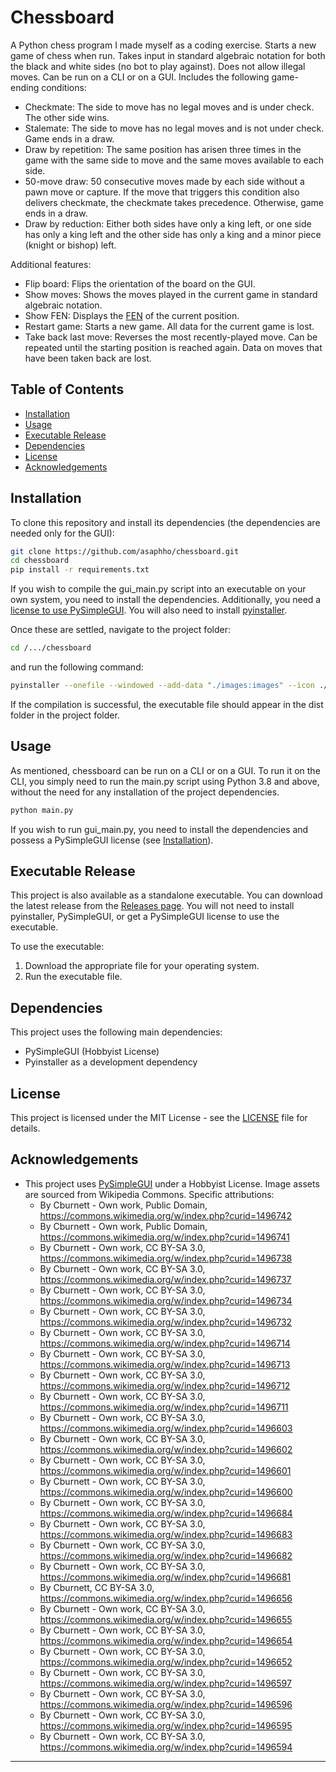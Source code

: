 # Chessboard

A Python chess program I made myself as a coding exercise. Starts a new game of chess when run. Takes input in standard
algebraic notation for both the black and white sides (no bot to play against). Does not allow illegal moves. Can be run 
on a CLI or on a GUI. Includes the following game-ending conditions:

- Checkmate: The side to move has no legal moves and is under check. The other side wins.
- Stalemate: The side to move has no legal moves and is not under check. Game ends in a draw.
- Draw by repetition: The same position has arisen three times in the game with the same side to move and the same moves
available to each side.
- 50-move draw: 50 consecutive moves made by each side without a pawn move or capture. If the move that triggers this 
condition also delivers checkmate, the checkmate takes precedence. Otherwise, game ends in a draw.
- Draw by reduction: Either both sides have only a king left, or one side has only a king left and the 
other side has only a king and a minor piece (knight or bishop) left. 

Additional features:
- Flip board: Flips the orientation of the board on the GUI.
- Show moves: Shows the moves played in the current game in standard algebraic notation.
- Show FEN: Displays the [FEN](https://en.wikipedia.org/wiki/Forsyth%E2%80%93Edwards_Notation) of the current position.
- Restart game: Starts a new game. All data for the current game is lost.
- Take back last move: Reverses the most recently-played move. Can be repeated until the starting position is reached again. Data on moves that have been taken back are lost.

## Table of Contents
- [Installation](#installation)
- [Usage](#usage)
- [Executable Release](#executable-release)
- [Dependencies](#dependencies)
- [License](#license)
- [Acknowledgements](#acknowledgements)

## Installation

To clone this repository and install its dependencies (the dependencies are needed only for the GUI):

```bash
git clone https://github.com/asaphho/chessboard.git
cd chessboard
pip install -r requirements.txt
```

If you wish to compile the gui_main.py script into an executable on your own system, you need to install the dependencies. 
Additionally, you need a [license to use PySimpleGUI](https://docs.pysimplegui.com/en/latest/documentation/installing_licensing/license_keys/).
You will also need to install [pyinstaller](https://pypi.org/project/pyinstaller/).

Once these are settled, navigate to the project folder:
```bash
cd /.../chessboard
```

and run the following command:
```bash
pyinstaller --onefile --windowed --add-data "./images:images" --icon ./images/icon.ico gui_main.py
```
If the compilation is successful, the executable file should appear in the dist folder in the project folder.

## Usage

As mentioned, chessboard can be run on a CLI or on a GUI. To run it on the CLI, you simply need to run the main.py script
using Python 3.8 and above, without the need for any installation of the project dependencies.

```bash
python main.py
```

If you wish to run gui_main.py, you need to install the dependencies and possess a PySimpleGUI license (see [Installation](#installation)).

## Executable Release

This project is also available as a standalone executable. You can download the latest release from the [Releases page](https://github.com/asaphho/chessboard/releases).
You will not need to install pyinstaller, PySimpleGUI, or get a PySimpleGUI license to use the executable.

To use the executable:
1. Download the appropriate file for your operating system.
2. Run the executable file.

## Dependencies

This project uses the following main dependencies:
- PySimpleGUI (Hobbyist License)
- Pyinstaller as a development dependency

## License

This project is licensed under the MIT License - see the [LICENSE](LICENSE) file for details.

## Acknowledgements

- This project uses [PySimpleGUI](https://github.com/PySimpleGUI/PySimpleGUI) under a Hobbyist License.
Image assets are sourced from Wikipedia Commons. Specific attributions:
  - By Cburnett - Own work, Public Domain, https://commons.wikimedia.org/w/index.php?curid=1496742
  - By Cburnett - Own work, Public Domain, https://commons.wikimedia.org/w/index.php?curid=1496741
  - By Cburnett - Own work, CC BY-SA 3.0, https://commons.wikimedia.org/w/index.php?curid=1496738
  - By Cburnett - Own work, CC BY-SA 3.0, https://commons.wikimedia.org/w/index.php?curid=1496737
  - By Cburnett - Own work, CC BY-SA 3.0, https://commons.wikimedia.org/w/index.php?curid=1496734
  - By Cburnett - Own work, CC BY-SA 3.0, https://commons.wikimedia.org/w/index.php?curid=1496732
  - By Cburnett - Own work, CC BY-SA 3.0, https://commons.wikimedia.org/w/index.php?curid=1496714
  - By Cburnett - Own work, CC BY-SA 3.0, https://commons.wikimedia.org/w/index.php?curid=1496713
  - By Cburnett - Own work, CC BY-SA 3.0, https://commons.wikimedia.org/w/index.php?curid=1496712
  - By Cburnett - Own work, CC BY-SA 3.0, https://commons.wikimedia.org/w/index.php?curid=1496711
  - By Cburnett - Own work, CC BY-SA 3.0, https://commons.wikimedia.org/w/index.php?curid=1496603
  - By Cburnett - Own work, CC BY-SA 3.0, https://commons.wikimedia.org/w/index.php?curid=1496602
  - By Cburnett - Own work, CC BY-SA 3.0, https://commons.wikimedia.org/w/index.php?curid=1496601
  - By Cburnett - Own work, CC BY-SA 3.0, https://commons.wikimedia.org/w/index.php?curid=1496600
  - By Cburnett - Own work, CC BY-SA 3.0, https://commons.wikimedia.org/w/index.php?curid=1496684
  - By Cburnett - Own work, CC BY-SA 3.0, https://commons.wikimedia.org/w/index.php?curid=1496683
  - By Cburnett - Own work, CC BY-SA 3.0, https://commons.wikimedia.org/w/index.php?curid=1496682
  - By Cburnett - Own work, CC BY-SA 3.0, https://commons.wikimedia.org/w/index.php?curid=1496681
  - By Cburnett, CC BY-SA 3.0, https://commons.wikimedia.org/w/index.php?curid=1496656
  - By Cburnett - Own work, CC BY-SA 3.0, https://commons.wikimedia.org/w/index.php?curid=1496655
  - By Cburnett - Own work, CC BY-SA 3.0, https://commons.wikimedia.org/w/index.php?curid=1496654
  - By Cburnett - Own work, CC BY-SA 3.0, https://commons.wikimedia.org/w/index.php?curid=1496652
  - By Cburnett - Own work, CC BY-SA 3.0, https://commons.wikimedia.org/w/index.php?curid=1496597
  - By Cburnett - Own work, CC BY-SA 3.0, https://commons.wikimedia.org/w/index.php?curid=1496596
  - By Cburnett - Own work, CC BY-SA 3.0, https://commons.wikimedia.org/w/index.php?curid=1496595
  - By Cburnett - Own work, CC BY-SA 3.0, https://commons.wikimedia.org/w/index.php?curid=1496594


---

